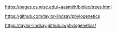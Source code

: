 https://pages.cs.wisc.edu/~aasmith/biolec/trees.html

https://github.com/taylor-lindsay/phylogenetics

https://taylor-lindsay.github.io/phylogenetics/
